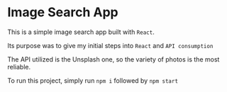 # Image Search App

This is a simple image search app built with `React`.

Its purpose was to give my initial steps into `React` and `API consumption`

The API utilized is the Unsplash one, so the variety of photos is the most reliable.

To run this project, simply run `npm i` followed by `npm start`